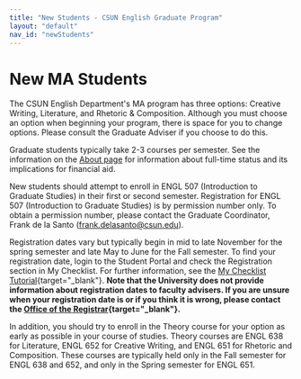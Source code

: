 ```yaml
---
title: "New Students - CSUN English Graduate Program"
layout: "default"
nav_id: "newStudents"
---
```


# New MA Students

The CSUN English Department's MA program has three options: Creative Writing, Literature, and Rhetoric & Composition. Although you must choose an option when beginning your program, there is space for you to change options. Please consult the Graduate Adviser if you choose to do this.

Graduate students typically take 2-3 courses per semester. See the information on the [About page](/graduate-program/about) for information about full-time status and its implications for financial aid.

New students should attempt to enroll in ENGL 507 (Introduction to Graduate Studies) in their first or second semester. Registration for ENGL 507 (Introduction to Graduate Studies) is by permission number only. To obtain a permission number, please contact the Graduate Coordinator, Frank de la Santo ([frank.delasanto@csun.edu](mailto:frank.delasanto@csun.edu)).

Registration dates vary but typically begin in mid to late November for the spring semester and late May to June for the Fall semester. To find your registration date, login to the Student Portal and check the Registration section in My Checklist. For further information, see the [My Checklist Tutorial](https://www.csun.edu/current-students/my-admissions-checklist){target="_blank"}. **Note that the University does not provide information about registration dates to faculty advisers. If you are unsure when your registration date is or if you think it is wrong, please contact the [Office of the Registrar](https://www.csun.edu/current-students/contact-office-registrar){target="_blank"}.**

In addition, you should try to enroll in the Theory course for your option as early as possible in your course of studies. Theory courses are ENGL 638 for Literature, ENGL 652 for Creative Writing, and ENGL 651 for Rhetoric and Composition. These courses are typically held only in the Fall semester for ENGL 638 and 652, and only in the Spring semester for ENGL 651.

